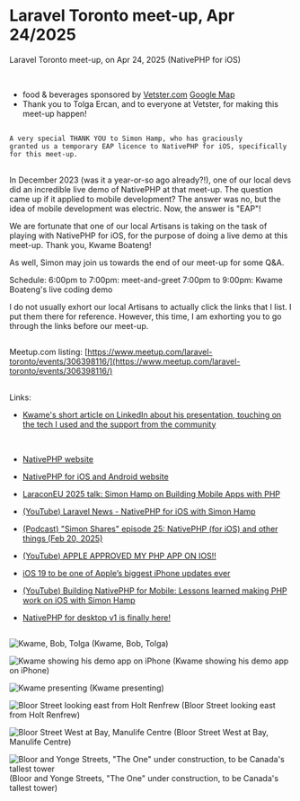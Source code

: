 # Laravel Toronto meet-up, Apr 24/2025
Laravel Toronto meet-up, on Apr 24, 2025 (NativePHP for iOS)

<br>

- food & beverages sponsored by [Vetster.com](https://vetster.com) [Google Map](https://maps.app.goo.gl/eEqA4F8LPNsi5nqZA)
- Thank you to Tolga Ercan, and to everyone at Vetster, for making this meet-up happen!

##
<code>A very special THANK YOU to Simon Hamp, who has graciously granted us a temporary EAP licence to NativePHP for iOS, specifically for this meet-up. </code>

##
In December 2023 (was it a year-or-so ago already?!), one of our local devs did an incredible live demo of NativePHP at that meet-up. The question came up if it applied to mobile development? The answer was no, but the idea of mobile development was electric. Now, the answer is "EAP"! 

We are fortunate that one of our local Artisans is taking on the task of playing with NativePHP for iOS, for the purpose of doing a live demo at this meet-up. Thank you, Kwame Boateng!

As well, Simon may join us towards the end of our meet-up for some Q&A. 

Schedule:
6:00pm to 7:00pm: meet-and-greet
7:00pm to 9:00pm: Kwame Boateng's live coding demo

I do not usually exhort our local Artisans to actually click the links that I list. I put them there for reference. However, this time, I am exhorting you to go through the links before our meet-up. 

##
Meetup.com listing: [https://www.meetup.com/laravel-toronto/events/306398116/](https://www.meetup.com/laravel-toronto/events/306398116/)

##
Links:
- [Kwame's short article on LinkedIn about his presentation, touching on the tech I used and the support from the community](https://www.linkedin.com/pulse/rise-dead-language-kwame-twum-asamoah-boateng-uroaf)

  <br>

- [NativePHP website](https://nativephp.com)
- [NativePHP for iOS and Android website](https://nativephp.com/mobile)
- [LaraconEU 2025 talk: Simon Hamp on Building Mobile Apps with PHP](https://www.youtube.com/watch?v=CsM66a0koAM)
- [(YouTube) Laravel News - NativePHP for iOS with Simon Hamp](https://www.youtube.com/watch?v=xfeLgTmq4Jg)
- [(Podcast) "Simon Shares" episode 25: NativePHP (for iOS) and other things (Feb 20, 2025)](https://simonhamp.transistor.fm/25)
- [(YouTube) APPLE APPROVED MY PHP APP ON IOS!!](https://www.youtube.com/watch?v=sepSVW2sHhM)
- [iOS 19 to be one of Apple’s biggest iPhone updates ever](https://9to5mac.com/2025/03/10/ios-19-update-new-design-features-and-more/)
- [(YouTube) Building NativePHP for Mobile: Lessons learned making PHP work on iOS with Simon Hamp](https://www.youtube.com/watch?v=Ekgn62aEK58)
- [NativePHP for desktop v1 is finally here!](https://github.com/orgs/NativePHP/discussions/547)

##

![Kwame, Bob, Tolga](/IMG_0279.png)
(Kwame, Bob, Tolga)

![Kwame showing his demo app on iPhone](/IMG_0280.png)
(Kwame showing his demo app on iPhone)

![Kwame presenting](/IMG_0281.png)
(Kwame presenting)

![Bloor Street looking east from Holt Renfrew](/IMG_0265.png)
(Bloor Street looking east from Holt Renfrew)

![Bloor Street West at Bay, Manulife Centre](/IMG_0262.png)
(Bloor Street West at Bay, Manulife Centre)

![Bloor and Yonge Streets, "The One" under construction, to be Canada's tallest tower](/IMG_0259.png)
(Bloor and Yonge Streets, "The One" under construction, to be Canada's tallest tower)
